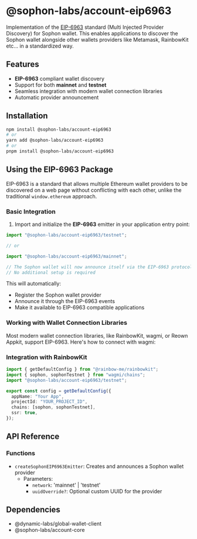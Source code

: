 # @sophon-labs/account-eip6963

Implementation of the [EIP-6963](https://eips.ethereum.org/EIPS/eip-6963) standard (Multi Injected Provider Discovery) for Sophon wallet. This enables applications to discover the Sophon wallet alongside other wallets providers like Metamask, RainbowKit etc... in a standardized way.

## Features

- **EIP-6963** compliant wallet discovery
- Support for both **mainnet** and **testnet**
- Seamless integration with modern wallet connection libraries
- Automatic provider announcement

## Installation

```bash
npm install @sophon-labs/account-eip6963
# or
yarn add @sophon-labs/account-eip6963
# or
pnpm install @sophon-labs/account-eip6963
```

## Using the EIP-6963 Package

EIP-6963 is a standard that allows multiple Ethereum wallet providers to be discovered on a web page without conflicting with each other, unlike the traditional `window.ethereum` approach.

### Basic Integration

1. Import and initialize the **EIP-6963** emitter in your application entry point:

```typescript
import "@sophon-labs/account-eip6963/testnet";

// or

import "@sophon-labs/account-eip6963/mainnet";

// The Sophon wallet will now announce itself via the EIP-6963 protocol
// No additional setup is required
```

This will automatically:

- Register the Sophon wallet provider
- Announce it through the EIP-6963 events
- Make it available to EIP-6963 compatible applications

### Working with Wallet Connection Libraries

Most modern wallet connection libraries, like RainbowKit, wagmi, or Reown Appkit, support EIP-6963. Here's how to connect with wagmi:

### Integration with RainbowKit

```typescript
import { getDefaultConfig } from "@rainbow-me/rainbowkit";
import { sophon, sophonTestnet } from "wagmi/chains";
import "@sophon-labs/account-eip6963/testnet";

export const config = getDefaultConfig({
  appName: "Your App",
  projectId: "YOUR_PROJECT_ID",
  chains: [sophon, sophonTestnet],
  ssr: true,
});
```

## API Reference

### Functions

- `createSophonEIP6963Emitter`: Creates and announces a Sophon wallet provider
  - Parameters:
    - `network`: 'mainnet' | 'testnet'
    - `uuidOverride?`: Optional custom UUID for the provider

## Dependencies

- @dynamic-labs/global-wallet-client
- @sophon-labs/account-core
